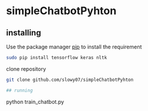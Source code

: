 # simpleChatbotPyhton



## installing
Use the package manager [pip](https://pip.pypa.io/en/stable/) to install the requirement
```bash 
sudo pip install tensorflow keras nltk 
```
clone repository
```bash
git clone github.com/slowy07/simpleChatbotPyhton

## running
``` 
python train_chatbot.py 
```

